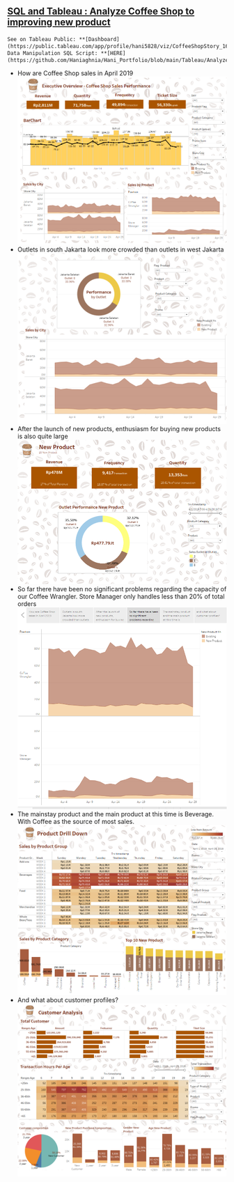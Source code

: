 ## [SQL and Tableau : Analyze Coffee Shop to improving new product]()
    See on Tableau Public: **[Dashboard](https://public.tableau.com/app/profile/hani5828/viz/CoffeeShopStory_16613282033970/CoffeShopDataStory)**   
    Data Manipulation SQL Script: **[HERE](https://github.com/Haniaghnia/Hani_Portfolio/blob/main/Tableau/Analyze%20Coffee%20Shop%20to%20improving%20new%20product/Data%20Manipulation.sql)**

* How are Coffee Shop sales in April 2019
![](https://github.com/Haniaghnia/Hani_Portfolio/blob/main/Tableau/Analyze%20Coffee%20Shop%20to%20improving%20new%20product/Coffee%20Shop%20story%20(1).PNG)
* Outlets in south Jakarta look more crowded than outlets in west Jakarta
![](https://github.com/Haniaghnia/Hani_Portfolio/blob/main/Tableau/Analyze%20Coffee%20Shop%20to%20improving%20new%20product/Coffee%20Shop%20story%20(2).PNG)
* After the launch of new products, enthusiasm for buying new products is also quite large
![](https://github.com/Haniaghnia/Hani_Portfolio/blob/main/Tableau/Analyze%20Coffee%20Shop%20to%20improving%20new%20product/Coffee%20Shop%20story%20(3).PNG)
* So far there have been no significant problems regarding the capacity of our Coffee Wrangler. Store Manager only handles less than 20% of total orders
![](https://github.com/Haniaghnia/Hani_Portfolio/blob/main/Tableau/Analyze%20Coffee%20Shop%20to%20improving%20new%20product/Coffee%20Shop%20story%20(4).PNG)
* The mainstay product and the main product at this time is Beverage. With Coffee as the source of most sales.
![](https://github.com/Haniaghnia/Hani_Portfolio/blob/main/Tableau/Analyze%20Coffee%20Shop%20to%20improving%20new%20product/Coffee%20Shop%20story%20(5).PNG)
* And what about customer profiles? 
![](https://github.com/Haniaghnia/Hani_Portfolio/blob/main/Tableau/Analyze%20Coffee%20Shop%20to%20improving%20new%20product/Coffee%20Shop%20story%20(6).PNG)
